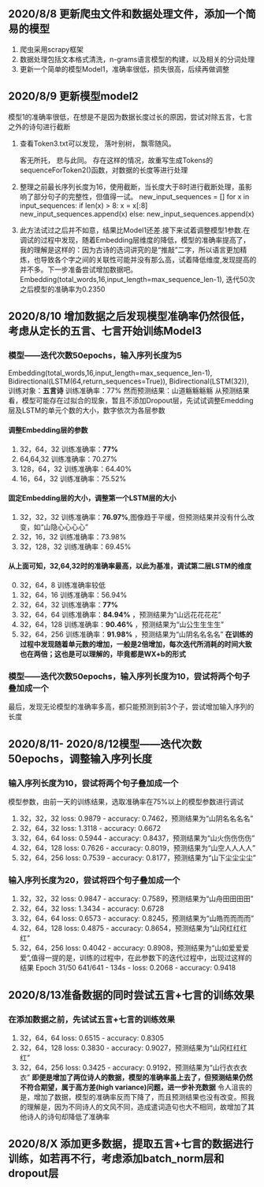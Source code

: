 
## 2020/8/8 更新爬虫文件和数据处理文件，添加一个简易的模型

1. 爬虫采用scrapy框架
2. 数据处理包括文本格式清洗，n-grams语言模型的构建，以及相关的分词处理
3. 更新一个简单的模型Model1，准确率很低，损失很高，后续再做调整

## 2020/8/9 更新模型model2
模型1的准确率很低，在想是不是因为数据长度过长的原因，尝试对除五言，七言之外的诗句进行截断
1. 查看Token3.txt可以发现，
      落叶别树，
      飘零随风。


      客无所托，
      悲与此同。
  存在这样的情况，故重写生成Tokens的sequenceForToken2()函数，对数据的长度等进行处理

2. 整理之前最长序列长度为16，使用截断，当长度大于8时进行截断处理，虽影响了部分句子的完整性，但值得一试。
  new_input_sequences = []
  for x in input_sequences:
      if len(x) > 8:
          x = x[:8]
          new_input_sequences.append(x)
      else:
          new_input_sequences.append(x)

3. 此方法试过之后并不如意，结果比Model1还差.接下来试着调整模型1参数.在调试的过程中发现，随着Embedding层维度的降低，模型的准确率提高了，我的理解是这样的：因为古诗的选词讲究的是“推敲”二字，所以语言更加精炼，也导致各个字之间的关联性可能并没有那么高，试着降低维度,发现提高的并不多。下一步准备尝试增加数据吧。
    Embedding(total_words,16,input_length=max_sequence_len-1), 迭代50次之后模型的准确率为0.2350
    
## 2020/8/10 增加数据之后发现模型准确率仍然很低，考虑从定长的五言、七言开始训练Model3
### 模型——迭代次数50epochs，输入序列长度为5
   Embedding(total_words,16,input_length=max_sequence_len-1),
   Bidirectional(LSTM(64,return_sequences=True)),
   Bidirectional(LSTM(32)),
   训练对象：**五言诗**
   训练准确率：77%
   然而预测结果：山道觞觞觞觞
   从预测结果看，模型可能存在过拟合的现象，暂且不添加Dropout层，先试试调整Emedding层及LSTM的单元个数的大小，数字依次为各层参数
#### 调整Embedding层的参数
1. 32，64，32  训练准确率：**77%**
2. 64,64,32    训练准确率：70.27%
3. 128，64，32   训练准确率：64.40%   
4. 16，64，32   训练准确率：75.52%  
#### 固定Embedding层的大小，调整第一个LSTM层的大小
1. 32，32，32     训练准确率：**76.97%**,图像趋于平缓，但预测结果并没有什么改变，如“山隐心心心心”
2. 32，16，32     训练准确率：73.98%
3. 32，128，32     训练准确率：69.45% 
#### 从上面可知，32,64,32时的准确率最高，以此为基准，调试第二层LSTM的维度
0. 32，64，8      训练准确率较低
1. 32，64，16     训练准确率：56.94% 
2. 32，64，32     训练准确率：**77%**
3. 32，64，64     训练准确率：**84.94%** ，预测结果为“山远花花花花”
4. 32，64，128    训练准确率：**90.46%** ，预测结果为“山公生生生生”
5. 32，64，256    训练准确率：**91.98%** ，预测结果为“山阴名名名名”
**在训练的过程中发现随着单元数的增加，一般是2倍增加，每次迭代所消耗的时间大致也在两倍；这也是可以理解的，毕竟都是WX+b的形式**
### 模型——迭代次数50epochs，输入序列长度为10，尝试将两个句子叠加成一个
最后，发现无论模型的准确率多高，都只能预测到前3个子，尝试增加输入序列的长度
## 2020/8/11- 2020/8/12模型——迭代次数50epochs，调整输入序列长度
### 输入序列长度为10，尝试将两个句子叠加成一个
模型参数，由前一天的训练结果，选取准确率在75%以上的模型参数进行调试
1. 32，32，32       loss: 0.9879 - accuracy: 0.7462，预测结果为“山阴名名名名”
2. 32，64，32       loss: 1.3118 - accuracy: 0.6672
3. 32，64，64       loss: 0.5944 - accuracy: 0.8437，预测结果为“山火伤伤伤伤”
4. 32，64，128      loss: 0.7626 - accuracy: 0.8019，预测结果为“山空人人人人”
5. 32，64，256      loss: 0.7539 - accuracy: 0.8177，预测结果为“山下尘尘尘尘”    
### 输入序列长度为20，尝试将四个句子叠加成一个
1. 32，32，32       loss: 0.9847 - accuracy: 0.7589，预测结果为“山舟田田田田”
2. 32，64，32       loss: 1.3434 - accuracy: 0.6728
3. 32，64，64       loss: 0.6573 - accuracy: 0.8245，预测结果为“山皓而而而而”
4. 32，64，128      loss: 0.4875 - accuracy: 0.8654，预测结果为“山冈红红红红”
5. 32，64，256      loss: 0.4042 - accuracy: 0.8908，预测结果为“山如爱爱爱爱”,值得一提的是，训练的过程中，在此参数下的迭代过程中，出现过这样的结果
            Epoch 31/50
            641/641 - 134s - loss: 0.2068 - accuracy: 0.9418
## 2020/8/13准备数据的同时尝试五言+七言的训练效果
### 在添加数据之前，先试试五言+七言的训练效果
1. 32，64，64 loss: 0.6515 - accuracy: 0.8305
2. 32，64，128 loss: 0.3830 - accuracy: 0.9027，预测结果为“山冈红红红红”
3. 32，64，256 loss: 0.3425 - accuracy: 0.9192，预测结果为“山行衣衣衣衣”
**即便是增加了两位诗人的数据，模型的准确率虽上去了，但预测结果仍然不符合期望，属于高方差(high variance)问题，进一步补充数据**
令人沮丧的是，增加了数据，模型的准确率反而下降了，而且预测结果也没有改变。照我的理解是，因为不同诗人的文风不同，造成遣词造句也大不相同，故增加了其他诗人的诗句却降低了准确率

## 2020/8/X 添加更多数据，提取五言+七言的数据进行训练，如若再不行，考虑添加batch_norm层和dropout层

